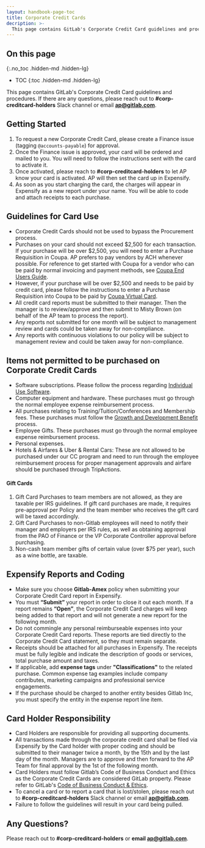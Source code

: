 ```yaml
---
layout: handbook-page-toc
title: Corporate Credit Cards
decription: >-
  This page contains GitLab's Corporate Credit Card guidelines and procedures.
---
```


<link rel="stylesheet" type="text/css" href="/stylesheets/biztech.css" />

## On this page
{:.no_toc .hidden-md .hidden-lg}

- TOC
{:toc .hidden-md .hidden-lg}

This page contains GitLab's Corporate Credit Card guidelines and procedures. If there are any questions, please reach out to **#corp-creditcard-holders** Slack channel or email **ap@gitlab.com**.

## <i id="biz-tech-icons" class="far fa-paper-plane"></i> Getting Started
1. To request a new Corporate Credit Card, please create a Finance issue (tagging `@accounts-payable`) for approval.
1. Once the Finance issue is approved, your card will be ordered and mailed to you. You will need to follow the instructions sent with the card to activate it.
1. Once activated, please reach to **#corp-creditcard-holders** to let AP know your card is activated.  AP will then set the card up in Expensify.
1. As soon as you start charging the card, the charges will appear in Expensify as a new report under your name. You will be able to code and attach receipts to each purchase.

## <i id="biz-tech-icons" class="fas fa-stream"></i> Guidelines for Card Use
- Corporate Credit Cards should not be used to bypass the Procurement process.
- Purchases on your card should not exceed $2,500 for each transaction.  If your purchase will be over $2,500, you will need to enter a Purchase Requisition in Coupa. AP prefers to pay vendors by ACH whenever possible.  For reference to get started with Coupa for a vendor who can be paid by normal invoicing and payment methods, see [Coupa End Users Guide](https://about.gitlab.com/handbook/business-technology/enterprise-applications/guides/coupa-guide/).
- However, if your purchase will be over $2,500 and needs to be paid by credit card, please follow the instructions to enter a Purchase Requisition into Coupa to be paid by [Coupa Virtual Card](https://about.gitlab.com/handbook/business-technology/enterprise-applications/guides/coupa-virtual-cards/).
- All credit card reports must be submitted to their manager.  Then the manager is to review/approve and then submit to Misty Brown (on behalf of the AP team to process the report).
- Any reports not submitted for one month will be subject to management review and cards could be taken away for non-compliance.
- Any reports with continuous violations to our policy will be subject to management review and could be taken away for non-compliance.

## <i id="biz-tech-icons" class="fas fa-bullseye"></i> Items not permitted to be purchased on Corporate Credit Cards
- Software subscriptions. Please follow the process regarding [Individual Use Software](https://about.gitlab.com/handbook/finance/procurement/personal-use-software/).
- Computer equipment and hardware. These purchases must go through the normal employee expense reimbursement process.
- All purchases relating to Training/Tuition/Conferences and Membership fees. These purchases must follow the [Growth and Development Benefit](https://about.gitlab.com/handbook/total-rewards/benefits/general-and-entity-benefits/growth-and-development/) process.
- Employee Gifts. These purchases must go through the normal employee expense reimbursement process.
- Personal expenses.
- Hotels & Airfares & Uber & Rental Cars: These are not allowed to be purchased under our CC program and need to run through the employee reimbursement process for proper management approvals and airfare should be purchased through TripActions.

#### Gift Cards

1. Gift Card Purchases to team members are not allowed, as they are taxable per IRS guidelines.  If gift card purchases are made, it requires pre-approval per Policy and the team member who receives the gift card will be taxed accordingly.
1. Gift Card Purchases to non-Gitlab employees will need to notify their manager and employers per IRS rules, as well as obtaining approval from the PAO of Finance or the VP Corporate Controller approval before purchasing.
1. Non-cash team member gifts of certain value (over $75 per year), such as a wine bottle, are taxable.

## <i id="biz-tech-icons" class="fas fa-stream"></i> Expensify Reports and Coding
- Make sure you choose **Gitlab-Amex** policy when submitting your Corporate Credit Card report in Expensify.
- You must  **“Submit”** your report in order to close it out each month.  If a report remains **“Open”**, the Corporate Credit Card charges will keep being added to that report and will not generate a new report for the following month.
- Do not commingle any personal reimburseable expenses into your Corporate Credit Card reports.  These reports are tied directly to the Corporate Credit Card statement, so they must remain separate.
- Receipts should be attached for all purchases in Expensify. The receipts must be fully legible and indicate the description of goods or services, total purchase amount and taxes.
- If applicable, add **expense tags** under **"Classifications"** to the related purchase. Common expense tag examples include company contributes, marketing campaigns and professional service engagements.
- If the purchase should be charged to another entity besides Gitlab Inc, you must specify the entity in the expense report line item.

## <i id="biz-tech-icons" class="fas fa-bullseye"></i> Card Holder Responsibility
- Card Holders are responsible for providing all supporting documents.
- All transactions made through the corporate credit card shall be filed via Expensify by the Card holder with proper coding and should be submitted to their manager twice a month, by the 15th and by the last day of the month.  Managers are to approve and then forward to the AP Team for final approval by the 1st of the following month.
- Card Holders must follow Gitlab’s Code of Business Conduct and Ethics as the Corporate Credit Cards are considered GitLab property. Please refer to GitLab's [Code of Business Conduct & Ethics](https://about.gitlab.com/handbook/legal/gitlab-code-of-business-conduct-and-ethics/).
- To cancel a card or to report a card that is lost/stolen, please reach out to **#corp-creditcard-holders** Slack channel or email **ap@gitlab.com**.
- Failure to follow the guidelines will result in your card being pulled.

## <i id="biz-tech-icons" class="far fa-question-circle"></i> Any Questions?  
Please reach out to **#corp-creditcard-holders** or **email ap@gitlab.com**.





